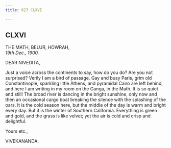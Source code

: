 ```yaml
---
title: 627 CLXVI

---
```

  

  


## CLXVI

THE MATH, BELUR, HOWRAH,  
*19th Dec., 1900.*

DEAR NIVEDITA,

Just a voice across the continents to say, how do you do? Are you not
surprised? Verily I am a bird of passage. Gay and busy Paris, grim old
Constantinople, sparkling little Athens, and pyramidal Cairo are left
behind, and here I am writing in my room on the Ganga, in the Math. It
is so quiet and still! The broad river is dancing in the bright
sunshine, only now and then an occasional cargo boat breaking the
silence with the splashing of the oars. It is the cold season here, but
the middle of the day is warm and bright every day. But it is the winter
of Southern California. Everything is green and gold, and the grass is
like velvet; yet the air is cold and crisp and delightful. 

Yours etc.,

VIVEKANANDA.